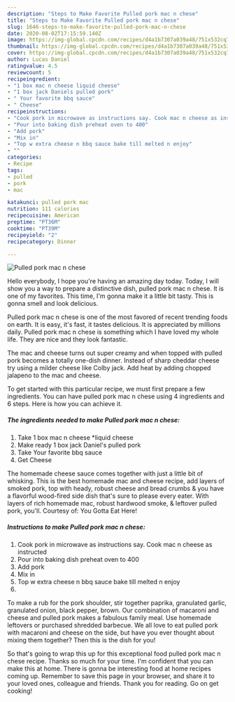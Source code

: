 ```yaml
---
description: "Steps to Make Favorite Pulled pork mac n chese"
title: "Steps to Make Favorite Pulled pork mac n chese"
slug: 1646-steps-to-make-favorite-pulled-pork-mac-n-chese
date: 2020-08-02T17:15:59.140Z
image: https://img-global.cpcdn.com/recipes/d4a1b7307a039a48/751x532cq70/pulled-pork-mac-n-chese-recipe-main-photo.jpg
thumbnail: https://img-global.cpcdn.com/recipes/d4a1b7307a039a48/751x532cq70/pulled-pork-mac-n-chese-recipe-main-photo.jpg
cover: https://img-global.cpcdn.com/recipes/d4a1b7307a039a48/751x532cq70/pulled-pork-mac-n-chese-recipe-main-photo.jpg
author: Lucas Daniel
ratingvalue: 4.5
reviewcount: 5
recipeingredient:
- "1 box mac n cheese liquid cheese"
- "1 box jack Daniels pulled pork"
- " Your favorite bbq sauce"
- " Cheese"
recipeinstructions:
- "Cook pork in microwave as instructions say. Cook mac n cheese as instructed"
- "Pour into baking dish preheat oven to 400"
- "Add pork"
- "Mix in"
- "Top w extra cheese n bbq sauce bake till melted n enjoy"
- ""
categories:
- Recipe
tags:
- pulled
- pork
- mac

katakunci: pulled pork mac 
nutrition: 111 calories
recipecuisine: American
preptime: "PT36M"
cooktime: "PT39M"
recipeyield: "2"
recipecategory: Dinner

---
```



![Pulled pork mac n chese](https://img-global.cpcdn.com/recipes/d4a1b7307a039a48/751x532cq70/pulled-pork-mac-n-chese-recipe-main-photo.jpg)

Hello everybody, I hope you're having an amazing day today. Today, I will show you a way to prepare a distinctive dish, pulled pork mac n chese. It is one of my favorites. This time, I'm gonna make it a little bit tasty. This is gonna smell and look delicious.

Pulled pork mac n chese is one of the most favored of recent trending foods on earth. It is easy, it's fast, it tastes delicious. It is appreciated by millions daily. Pulled pork mac n chese is something which I have loved my whole life. They are nice and they look fantastic.

The mac and cheese turns out super creamy and when topped with pulled pork becomes a totally one-dish dinner. Instead of sharp cheddar cheese try using a milder cheese like Colby jack. Add heat by adding chopped jalapeno to the mac and cheese.


To get started with this particular recipe, we must first prepare a few ingredients. You can have pulled pork mac n chese using 4 ingredients and 6 steps. Here is how you can achieve it.

<!--inarticleads1-->

##### The ingredients needed to make Pulled pork mac n chese:

1. Take 1 box mac n cheese *liquid cheese
1. Make ready 1 box jack Daniel&#39;s pulled pork
1. Take  Your favorite bbq sauce
1. Get  Cheese


The homemade cheese sauce comes together with just a little bit of whisking. This is the best homemade mac and cheese recipe, add layers of smoked pork, top with heady, robust cheese and bread crumbs &amp; you have a flavorful wood-fired side dish that&#39;s sure to please every eater. With layers of rich homemade mac, robust hardwood smoke, &amp; leftover pulled pork, you&#39;ll. Courtesy of: You Gotta Eat Here! 

<!--inarticleads2-->

##### Instructions to make Pulled pork mac n chese:

1. Cook pork in microwave as instructions say. Cook mac n cheese as instructed
1. Pour into baking dish preheat oven to 400
1. Add pork
1. Mix in
1. Top w extra cheese n bbq sauce bake till melted n enjoy
1. 


To make a rub for the pork shoulder, stir together paprika, granulated garlic, granulated onion, black pepper, brown. Our combination of macaroni and cheese and pulled pork makes a fabulous family meal. Use homemade leftovers or purchased shredded barbecue. We all love to eat pulled pork with macaroni and cheese on the side, but have you ever thought about mixing them together? Then this is the dish for you! 

So that's going to wrap this up for this exceptional food pulled pork mac n chese recipe. Thanks so much for your time. I'm confident that you can make this at home. There is gonna be interesting food at home recipes coming up. Remember to save this page in your browser, and share it to your loved ones, colleague and friends. Thank you for reading. Go on get cooking!
